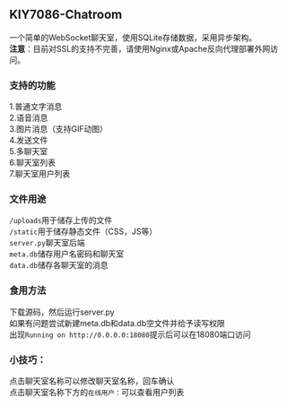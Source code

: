 ## KIY7086-Chatroom
一个简单的WebSocket聊天室，使用SQLite存储数据，采用异步架构。<br>
**注意**：目前对SSL的支持不完善，请使用Nginx或Apache反向代理部署外网访问。

### 支持的功能
1.普通文字消息<br>
2.语音消息<br>
3.图片消息（支持GIF动图）<br>
4.发送文件<br>
5.多聊天室<br>
6.聊天室列表<br>
7.聊天室用户列表

### 文件用途
`/uploads`用于储存上传的文件<br>
`/static`用于储存静态文件（CSS，JS等）<br>
`server.py`聊天室后端<br>
`meta.db`储存用户名密码和聊天室<br>
`data.db`储存各聊天室的消息<br>

### 食用方法
下载源码，然后运行server.py<br>
如果有问题尝试新建meta.db和data.db空文件并给予读写权限<br>
出现`Running on http://0.0.0.0:18080`提示后可以在18080端口访问

### 小技巧：
点击聊天室名称可以修改聊天室名称，回车确认<br>
点击聊天室名称下方的`在线用户：`可以查看用户列表<br>
